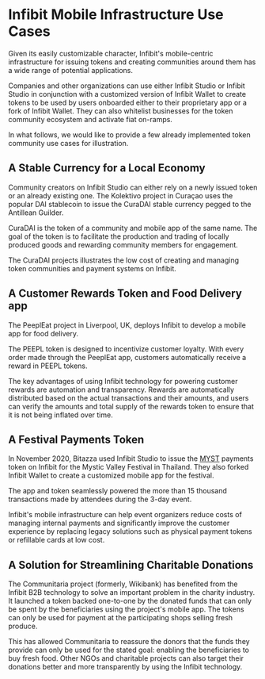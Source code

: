 # Infibit Mobile Infrastructure Use Cases

Given its easily customizable character, Infibit's mobile-centric infrastructure for issuing tokens and creating communities around them has a wide range of potential applications.

Companies and other organizations can use either Infibit Studio or Infibit Studio in conjunction with a customized version of Infibit Wallet to create tokens to be used by users onboarded either to their proprietary app or a fork of Infibit Wallet. They can also whitelist businesses for the token community ecosystem and activate fiat on-ramps.  

In what follows, we would like to provide a few already implemented token community use cases for illustration.

## A Stable Currency for a Local Economy

Community creators on Infibit Studio can either rely on a newly issued token or an already existing one. The Kolektivo project in Curaçao uses the popular DAI stablecoin to issue the CuraDAI stable currency pegged to the Antillean Guilder.

CuraDAI is the token of a community and mobile app of the same name. The goal of the token is to facilitate the production and trading of locally produced goods and rewarding community members for engagement.

The CuraDAI projects illustrates the low cost of creating and managing token communities and payment systems on Infibit.   

## A Customer Rewards Token and Food Delivery app

The PeeplEat project in Liverpool, UK, deploys Infibit to develop a mobile app for food delivery. 

The PEEPL token is designed to incentivize customer loyalty. With every order made through the PeeplEat app, customers automatically receive a reward in PEEPL tokens. 

The key advantages of using Infibit technology for powering customer rewards are automation and transparency. Rewards are automatically distributed based on the actual transactions and their amounts, and users can verify the amounts and total supply of the rewards token to ensure that it is not being inflated over time.  

## A Festival Payments Token

In November 2020, Bitazza used Infibit Studio to issue the [MYST](https://infibitscan.com/address/0x510FAD1AD23064Ae881B129314EFdD9FDa6d4782/transactions) payments token on Infibit for the Mystic Valley Festival in Thailand. They also forked Infibit Wallet to create a customized mobile app for the festival. 

The app and token seamlessly powered the more than 15 thousand transactions made by attendees during the 3-day event. 

Infibit's mobile infrastructure can help event organizers reduce costs of managing internal payments and significantly improve the customer experience by replacing legacy solutions such as physical payment tokens or refillable cards at low cost.

## A Solution for Streamlining Charitable Donations

The Communitaria project \(formerly, Wikibank\) has benefited from the Infibit B2B technology to solve an important problem in the charity industry. It launched a token backed one-to-one by the donated funds that can only be spent by the beneficiaries using the project's mobile app. The tokens can only be used for payment at the participating shops selling fresh produce.

This has allowed Communitaria to reassure the donors that the funds they provide can only be used for the stated goal: enabling the beneficiaries to buy fresh food. Other NGOs and charitable projects can also target their donations better and more transparently by using the Infibit technology.  

